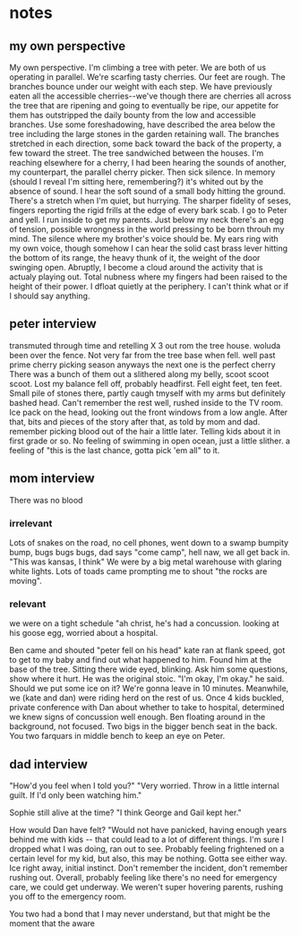 # notes

## my own perspective
My own perspective. I'm climbing a tree with peter. We are both of us operating in parallel. We're scarfing tasty cherries. Our feet are rough. The branches bounce under our weight with each step. We have previously eaten all the accessible cherries--we've though there are cherries all across the tree that are ripening and going to eventually be ripe, our appetite for them has outstripped the daily bounty from the low and accessible branches. Use some foreshadowing, have described the area below the tree including the large stones in the garden retaining wall. The branches stretched in each direction, some back toward the back of the property, a few toward the street. The tree sandwiched between the houses. I'm reaching elsewhere for a cherry, I had been hearing the sounds of another, my counterpart, the parallel cherry picker. Then sick silence. In memory (should I reveal I'm sitting here, remembering?) it's whited out by the absence of sound. I hear the soft sound of a small body hitting the ground. There's a stretch when I'm quiet, but hurrying. The sharper fidelity of seses, fingers reporting the rigid frills at the edge of every bark scab. I go to Peter and yell. I run inside to get my parents. Just below my neck there's an egg of tension, possible wrongness in the world pressing to be born throuh my mind. The silence where my brother's voice should be. My ears ring with my own voice, though somehow I can hear the solid cast brass lever hitting the bottom of its range, the heavy thunk of it, the weight of the door swinging open. Abruptly, I become a cloud around the activity that is actualy playing out. Total nubness where my fingers had been raised to the height of their power. I dfloat quietly at the periphery. I can't think what or if I should say anything. 

## peter interview
transmuted through time and retelling X 3
out rom the tree house. woluda been over the fence. Not very far from the tree base when fell. 
well past prime cherry picking season anyways
the next one is the perfect  cherry
There was a bunch of them out a
slithered along my belly, scoot scoot scoot. Lost my balance fell off, probably headfirst. Fell eight feet, ten feet. Small pile of stones there, partly caugh tmyself with my arms but definitely bashed head. Can't remember the rest well, rushed inside to the TV room. Ice pack on the head, looking out the front windows from a low angle. After that, bits and pieces of the story after that, as told by mom and dad.
remember picking blood out of the hair a little later. Telling kids about it in first grade or so. No feeling of swimming in open ocean, just a little slither. 
a feeling of "this is the last chance, gotta pick 'em all" to it. 

## mom interview
There was no blood

### irrelevant

Lots of snakes on the road, no cell phones, went down to a swamp bumpity bump, bugs bugs bugs, dad says "come camp", hell naw, we all get back in. "This was kansas, I think" We were by a big metal warehouse with glaring white lights. Lots of toads came prompting me to shout "the rocks are moving".

### relevant

we were on a tight schedule
"ah christ, he's had a concussion. looking at his goose egg, worried about a hospital.

Ben came and shouted "peter fell on his head"
kate ran at flank speed, got to get to my baby and find out what happened to him.
Found him at the base of the tree. Sitting there wide eyed, blinking.
Ask him some questions, show where it hurt. He was the original stoic. "I'm okay, I'm okay." he said.
Should we put some ice on it? We're gonna leave in 10 minutes. Meanwhile, we (kate and dan) were riding herd on the rest of us.
Once 4 kids buckled, private conference with Dan about whether to take to hospital, determined we knew signs of concussion well enough.
Ben floating around in the background, not focused.
Two bigs in the bigger bench seat in the back.
You two farquars in middle bench to keep an eye on Peter.

## dad interview

"How'd you feel when I told you?" "Very worried. Throw in a little internal guilt. If I'd only been watching him."

Sophie still alive at the time? "I think George and Gail kept her."

How would Dan have felt?
"Would not have panicked, having enough years behind me with kids -- that could lead to a lot of different things. I'm sure I dropped what I was doing, ran out to see. Probably feeling frightened on a certain level for my kid, but also, this may be nothing. Gotta see either way. Ice right away, initial instinct. Don't remember the incident, don't remember rushing out. Overall, probably feeling like there's no need for emergency care, we could get underway. We weren't super hovering parents, rushing you off to the emergency room. 

You two had a bond that I may never understand, but that might be the moment that the aware

